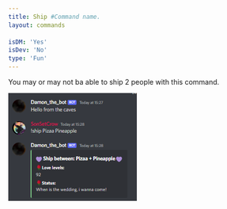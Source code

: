 ```yaml
---
title: Ship #Command name.
layout: commands

isDM: 'Yes'
isDev: 'No' 
type: 'Fun'
---
```


You may or may not ba able to ship 2 people with this command.

![Example of the command](/assets/Commands/ship.png "Example of the command")